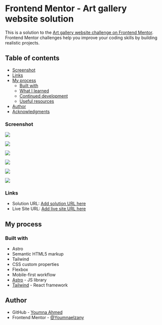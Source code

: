 # Frontend Mentor - Art gallery website solution

This is a solution to the [Art gallery website challenge on Frontend Mentor](https://www.frontendmentor.io/challenges/art-gallery-website-yVdrZlxyA). Frontend Mentor challenges help you improve your coding skills by building realistic projects.

## Table of contents

- [Screenshot](#screenshot)
- [Links](#links)
- [My process](#my-process)
  - [Built with](#built-with)
  - [What I learned](#what-i-learned)
  - [Continued development](#continued-development)
  - [Useful resources](#useful-resources)
- [Author](#author)
- [Acknowledgments](#acknowledgments)

### Screenshot

![](./public/assets/screenshot/Screenshot%202024-03-05%20at%2000-27-35%20Frontend%20Mentor%20Art%20gallery%20website.png)

![](./public/assets/screenshot/Screenshot%202024-03-05%20at%2000-27-51%20Frontend%20Mentor%20Art%20gallery%20website.png)

![](./public/assets/screenshot/Screenshot%202024-03-05%20at%2000-28-01%20Frontend%20Mentor%20Art%20gallery%20website.png)

![](./public/assets/screenshot/Screenshot%202024-03-05%20at%2000-28-16%20Frontend%20Mentor%20Art%20gallery%20website.png)

![](./public/assets/screenshot/Screenshot%202024-03-05%20at%2000-28-28%20Frontend%20Mentor%20Art%20gallery%20website.png)

![](./public/assets/screenshot/Screenshot%202024-03-05%20at%2000-28-39%20Frontend%20Mentor%20Art%20gallery%20website.png)

### Links

- Solution URL: [Add solution URL here](https://github.com/Youmnaelzany/art-gallery-website.3.3.git)
- Live Site URL: [Add live site URL here](https://art-gallery-website33.netlify.app/)

## My process

### Built with

- Astro
- Semantic HTML5 markup
- Tailwind
- CSS custom properties
- Flexbox
- Mobile-first workflow
- [Astro](https://astro.build/) - JS library
- [Tailwind](https://tailwindcss.com/) - React framework

## Author

- GitHub - [Youmna Ahmed](https://github.com/Youmnaelzany)
- Frontend Mentor - [@Youmnaelzany](https://www.frontendmentor.io/profile/Youmnaelzany)

